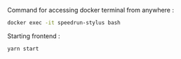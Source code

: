 Command for accessing docker terminal from anywhere : 

```bash
docker exec -it speedrun-stylus bash
```

Starting frontend : 

```bash
yarn start
```
